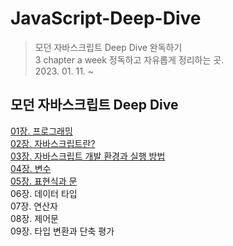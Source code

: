# JavaScript-Deep-Dive
> 모던 자바스크립트 Deep Dive 완독하기 <br> 
> 3 chapter a week 정독하고 자유롭게 정리하는 곳. <br> 
> 2023. 01. 11. ~


## 모던 자바스크립트 Deep Dive

[01장. 프로그래밍](https://github.com/sumin-dev/JavaScript-Deep-Dive/blob/main/01%EC%9E%A5.%20%ED%94%84%EB%A1%9C%EA%B7%B8%EB%9E%98%EB%B0%8D.md)  
[02장. 자바스크립트란?](https://github.com/sumin-dev/JavaScript-Deep-Dive/blob/main/02%EC%9E%A5.%20%EC%9E%90%EB%B0%94%EC%8A%A4%ED%81%AC%EB%A6%BD%ED%8A%B8%EB%9E%80%3F.md)  
[03장. 자바스크립트 개발 환경과 실행 방법](https://github.com/sumin-dev/JavaScript-Deep-Dive/blob/main/03%EC%9E%A5.%20%EC%9E%90%EB%B0%94%EC%8A%A4%ED%81%AC%EB%A6%BD%ED%8A%B8%20%EA%B0%9C%EB%B0%9C%20%ED%99%98%EA%B2%BD%EA%B3%BC%20%EC%8B%A4%ED%96%89%20%EB%B0%A9%EB%B2%95.md)  
[04장. 변수](https://github.com/sumin-dev/JavaScript-Deep-Dive/blob/main/04%EC%9E%A5.%20%EB%B3%80%EC%88%98.md)  
[05장. 표현식과 문](https://github.com/sumin-dev/JavaScript-Deep-Dive/blob/main/05%EC%9E%A5.%20%ED%91%9C%ED%98%84%EC%8B%9D%EA%B3%BC%20%EB%AC%B8.md)  
06장. 데이터 타입  
07장. 연산자  
08장. 제어문  
09장. 타입 변환과 단축 평가  

